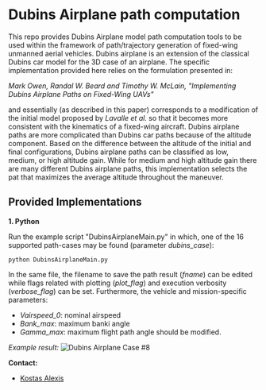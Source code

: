 # Dubins Airplane path computation

This repo provides Dubins Airplane model path computation tools to be used within the framework of path/trajectory generation of fixed-wing unmanned aerial vehicles. Dubins airplane is an extension of the classical Dubins car model for the 3D case of an airplane. The specific implementation provided here relies on the formulation presented in:

*Mark Owen, Randal W. Beard and Timothy W. McLain, "Implementing Dubins Airplane Paths on Fixed-Wing UAVs"*

and essentially (as described in this paper) corresponds to a modification of the initial model proposed by *Lavalle et al.* so that it becomes more consistent with the kinematics of a fixed-wing aircraft. Dubins airplane paths are more complicated than Dubins car paths because of the altitude component. Based on the difference between the altitude of the initial and final configurations, Dubins airplane paths can be classified as low, medium, or high altitude gain. While for medium and high altitude gain there are many different Dubins airplane paths, this implementation selects the pat that maximizes the average altitude throughout the maneuver.

Provided Implementations
-------

**1. Python**

Run the example script "DubinsAirplaneMain.py" in which, one of the 16 supported path-cases may be found (parameter *dubins_case*):

    python DubinsAirplaneMain.py

In the same file, the filename to save the path result (*fname*) can be edited while flags related with plotting (*plot_flag*) and execution verbosity (*verbose_flag*) can be set. Furthermore, the vehicle and mission-specific parameters:
* *Vairspeed_0*: nominal airspeed
* *Bank_max*: maximum banki angle
* *Gamma_max*: maximum flight path angle
should be modified.

*Example result:*
![Dubins Airplane Case #8](https://dl.dropboxusercontent.com/u/3647281/DubinsAirplaneCase8.png)

**Contact:**
* [Kostas Alexis](mailto:konstantinos.alexis@gmail.com)
